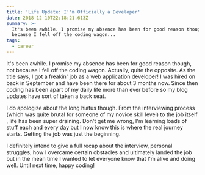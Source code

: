 ```yaml
---
title: 'Life Update: I''m Officially a Developer'
date: 2018-12-10T22:18:21.613Z
summary: >-
  It's been awhile. I promise my absence has been for good reason though, not
  because I fell off the coding wagon...
tags:
  - career
---
```

It's been awhile. I promise my absence has been for good reason though, not because I fell off the coding wagon. Actually, quite the opposite. As the title says, I got a freakin' job as a web application developer! I was hired on back in September and have been there for about 3 months now. Since then coding has been apart of my daily life more than ever before so my blog updates have sort of taken a back seat. 

I do apologize about the long hiatus though. From the interviewing process (which was quite brutal for someone of my novice skill level) to the job itself , life has been super draining. Don't get me wrong, I'm learning loads of stuff each and every day but I now know this is where the real journey starts. Getting the job was just the beginning.

I definitely intend to give a full recap about the interview, personal struggles, how I overcame certain obstacles and ultimately landed the job but in the mean time I wanted to let everyone know that I'm alive and doing well. Until next time, happy coding!

